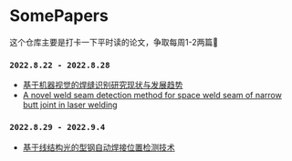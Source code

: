 # SomePapers

这个仓库主要是打卡一下平时读的论文，争取每周1-2两篇📜

###  `2022.8.22 - 2022.8.28`
 - [基于机器视觉的焊缝识别研究现状与发展趋势](https://github.com/Terry-GX/SomePapers/blob/main/paper/%E5%9F%BA%E4%BA%8E%E6%9C%BA%E5%99%A8%E8%A7%86%E8%A7%89%E7%9A%84%E7%84%8A%E7%BC%9D%E8%AF%86%E5%88%AB%E7%A0%94%E7%A9%B6%E7%8E%B0%E7%8A%B6%E4%B8%8E%E5%8F%91%E5%B1%95%E8%B6%8B%E5%8A%BF.pdf)   
 - [A novel weld seam detection method for space weld seam of narrow butt joint in laser welding](https://github.com/Terry-GX/SomePapers/blob/main/paper/A%20novel%20weld%20seam%20detection%20method%20for%20space%20weld%20seam%20of%20narrow%20butt%20joint%20in%20laser%20welding.pdf)

###  `2022.8.29 - 2022.9.4`
 - [基于线结构光的型钢自动焊接位置检测技术](https://github.com/terry-xuan-gao/SomePapers/blob/main/paper/%E5%9F%BA%E4%BA%8E%E7%BA%BF%E7%BB%93%E6%9E%84%E5%85%89%E7%9A%84%E5%9E%8B%E9%92%A2%E8%87%AA%E5%8A%A8%E7%84%8A%E6%8E%A5%E4%BD%8D%E7%BD%AE%E6%A3%80%E6%B5%8B%E6%8A%80%E6%9C%AF.pdf)
